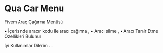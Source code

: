 # Qua Car Menu
Fivem Araç Çağırma Menüsü

• İçerisinde aracın kodu ile aracı cağırma ,
• Aracı silme ,
• Aracı Tamir Etme Özellikleri Bulunur

İyi Kullanımlar Dilerim . .

